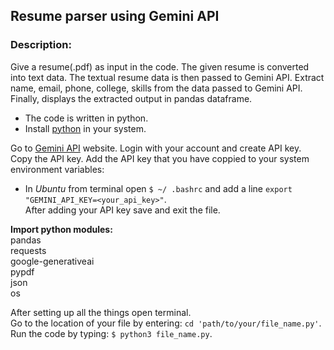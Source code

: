 ## Resume parser using Gemini API
### Description:
Give a resume(.pdf) as input in the code. The given resume is converted into text data. The textual resume data is then passed to Gemini API. Extract name, email, phone, college, skills from the data passed to Gemini API. Finally, displays the extracted output in pandas dataframe.

- The code is written in python.
- Install [python](https://www.python.org) in your system.

Go to [Gemini API](https://ai.google.dev/) website. Login with your account and create API key.  
Copy the API key. Add the API key that you have coppied to your system environment variables:  
- In *Ubuntu* from terminal open ``$ ~/ .bashrc`` and add a line ``export "GEMINI_API_KEY=<your_api_key>"``.  
After adding your API key save and exit the file.

**Import python modules:**  
pandas  
requests  
google-generativeai  
pypdf  
json  
os

After setting up all the things open terminal.  
Go to the location of your file by entering: ``cd 'path/to/your/file_name.py'``.  
Run the code by typing: ``$ python3 file_name.py``.
